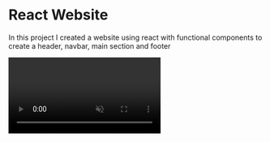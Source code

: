 # React Website

In this project I created a website using react with functional components to create a header, navbar, main section and footer

<video src=“https://www.loom.com/share/6c0a22f8ed594775884abc792c8f964a” autoplay loop
muted>

